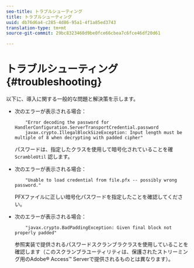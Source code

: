 ```yaml
---
seo-title: トラブルシューティング
title: トラブルシューティング
uuid: db76d6a4-c285-4d86-95a1-4f1a85ed3743
translation-type: tm+mt
source-git-commit: 29bc8323460d9be0fce66cbea7c6fce46df20d61

---
```



# トラブルシューティング {#troubleshooting}

以下に、導入に関する一般的な問題と解決策を示します。

* 次のエラーが表示される場合：

   ```
       "Error decoding the password for HandlerConfiguration.ServerTransportCredential.password  
       javax.crypto.IllegalBlockSizeException: Input length must be multiple of 8 when decrypting with padded cipher"
   ```

   パスワードは、指定したクラスを使用して暗号化されていることを確 `ScrambleUtil` 認します。

* 次のエラーが表示される場合：

   ```
       "Unable to load credential from file.pfx -- possibly wrong password."
   ```

   PFXファイルに正しい暗号化パスワードを指定したことを確認してください。

* 次のエラーが表示される場合：

   ```
       "javax.crypto.BadPaddingException: Given final block not properly padded"
   ```

   参照実装で提供されるパスワードスクランブラクラスを使用していることを確認します（このスクランブラユーティリティは、保護されたストリーミング用のAdobe® Access™ Serverで提供されるものとは異なります）。

